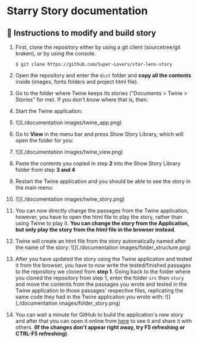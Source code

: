 # Starry Story  documentation

## 📘 Instructions to modify and build story

1. First, clone the repository either by using a git client (sourcetree/git kraken), or by using the console.

       $ git clone https://github.com/Super-Lovers/star-lens-story

2. Open the repository and enter the ``dist`` folder and **copy all the contents** inside (images, fonts folders and project html file).

3. Go to the folder where Twine keeps its stories ("Documents > Twine > Stories" for me). If you don't know where that is, then:
  1. Start the Twine application:
  2. ![](./documentation images/twine_app.png)
  3. Go to **View** in the menu bar and press Show Story Library, which will open the folder for you:
  4. ![](./documentation images/twine_view.png)
  5. Paste the contents you copied in step **2** into the Show Story Library folder from step **3 and 4**
  6. Restart the Twine application and you should be able to see the story in the main menu:
  7. ![](./documentation images/twine_story.png)
  8. You can now directly change the passages from the Twine application, however, you have to open the html file to play the story, rather than using Twine to play it. **You can change the story from the Application, but only play the story from the html file in the browser instead**.
  9. Twine will create an html file from the story automatically named after the name of the story: 
  ![](./documentation images/folder_structure.png)
  10. After you have updated the story using the Twine application and tested it from the browser, you have to now write the tested/finished passages to the repository we cloned from **step 1**. Going back to the folder where you cloned the repository from step 1, enter the folder ``src`` then ``story`` and move the contents from the passages you wrote and tested in the Twine application to those passages' respective files, replicating the same code they had in the Twine application you wrote with:
  ![](./documentation images/folder_story.png)
  11. You can wait a minute for GitHub to build the application's new story and after that you can open it online from [here](https://super-lovers.github.io/star-lens-story/project.html) to see it and share it with others. **(If the changes don't appear right away, try F5 refreshing or CTRL-F5 refreshing)**.

